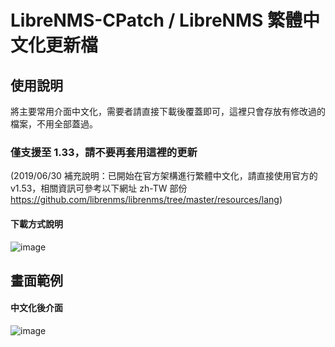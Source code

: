 # LibreNMS-CPatch / LibreNMS 繁體中文化更新檔


## 使用說明
  
將主要常用介面中文化，需要者請直接下載後覆蓋即可，這裡只會存放有修改過的檔案，不用全部蓋過。

### 僅支援至 1.33，請不要再套用這裡的更新  
(2019/06/30 補充說明：已開始在官方架構進行繁體中文化，請直接使用官方的 v1.53，相關資訊可參考以下網址 zh-TW 部份 https://github.com/librenms/librenms/tree/master/resources/lang)




#### 下載方式說明
![image](https://raw.githubusercontent.com/jasoncheng7115/librenms-cpatch/master/%E8%AA%AA%E6%98%8E%E5%9C%96/zipdownload.png)

  
  
## 畫面範例


#### 中文化後介面
![image](https://raw.githubusercontent.com/jasoncheng7115/librenms-cpatch/master/%E8%AA%AA%E6%98%8E%E5%9C%96/device.png)
